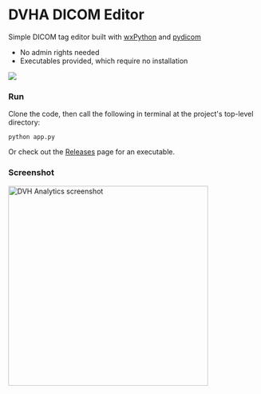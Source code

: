 # DVHA DICOM Editor
Simple DICOM tag editor built with [wxPython](https://github.com/wxWidgets/Phoenix) and [pydicom](https://github.com/pydicom/pydicom)  
* No admin rights needed
* Executables provided, which require no installation  


<a href="https://lgtm.com/projects/g/cutright/DVH-Analytics/context:python">
        <img src="https://img.shields.io/lgtm/grade/python/g/cutright/DVHA-DICOM-Editor.svg?logo=lgtm&label=code%20quality" /></a>

### Run
Clone the code, then call the following in terminal at the project's top-level directory:  
```
python app.py
```
Or check out the [Releases](https://github.com/cutright/DVHA-DICOM-Editor/releases) page for an executable.

### Screenshot
<img src='https://user-images.githubusercontent.com/4778878/77604220-f7a88400-6edf-11ea-9dca-21492ca8cf73.png' align='center' width='400' alt="DVH Analytics screenshot">